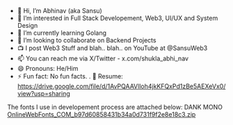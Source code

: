 - 👋 Hi, I’m Abhinav (aka Sansu)
- 👀 I’m interested in Full Stack Developement, Web3, UI/UX and System Design
- 🌱 I’m currently learning Golang
- 💞️ I’m looking to collaborate on Backend Projects
- 📺 I post Web3 Stuff and blah.. blah.. on YouTube at @SansuWeb3
- 📫 You can reach me via X/Twitter - x.com/shukla_abhi_nav
- 😄 Pronouns: He/Him
- ⚡ Fun fact: No fun facts.
. 📒 Resume: https://drive.google.com/file/d/1AvPQAAVlloh4jkKFQxPd1zBe5AEXeVx0/view?usp=sharing
<!---
StarLord824/StarLord824 is a ✨ special ✨ repository because its `README.md` (this file) appears on your GitHub profile.
You can click the Preview link to take a look at your changes.
--->

The fonts I use in developement process are attached below: DANK MONO
[OnlineWebFonts_COM_b97d60858431b34a0d731f9f2e8e18c3.zip](https://github.com/user-attachments/files/18586391/OnlineWebFonts_COM_b97d60858431b34a0d731f9f2e8e18c3.zip)

